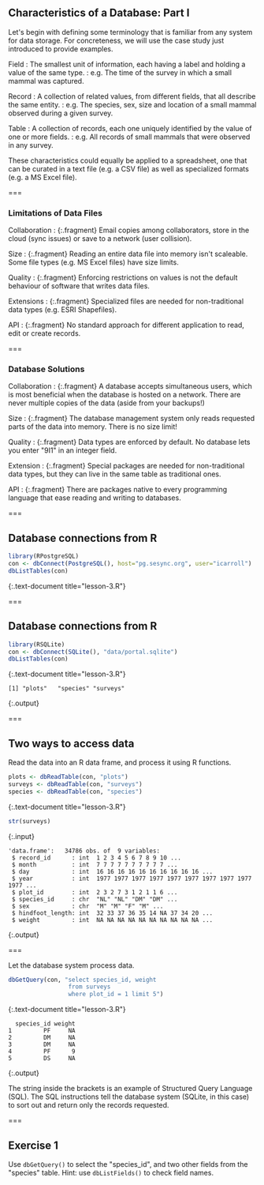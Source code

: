 ---
---

## Characteristics of a Database: Part I

Let's begin with defining some terminology that is familiar from any system for data storage.
For concreteness, we will use the case study just introduced to provide examples.

Field
: The smallest unit of information, each having a label and holding a value of the same type.
: e.g. The time of the survey in which a small mammal was captured.

Record
: A collection of related values, from different fields, that all describe the same entity.
: e.g. The species, sex, size and location of a small mammal observed during a given survey.
  
Table
: A collection of records, each one uniquely identified by the value of one or more fields.
: e.g. All records of small mammals that were observed in any survey.

<aside class="notes" markdown="block">

These characteristics could equally be applied to a spreadsheet, one that can be curated in a text file (e.g. a CSV file) as well as specialized formats (e.g. a MS Excel file).

</aside>

===

### Limitations of Data Files

Collaboration
: {:.fragment} Email copies among collaborators, store in the cloud (sync issues) or save to a network (user collision).

Size
: {:.fragment} Reading an entire data file into memory isn't scaleable. Some file types (e.g. MS Excel files) have size limits.

Quality
: {:.fragment} Enforcing restrictions on values is not the default behaviour of software that writes data files.

Extensions
: {:.fragment} Specialized files are needed for non-traditional data types (e.g. ESRI Shapefiles).

API
: {:.fragment} No standard approach for different application to read, edit or create records.

===

### Database Solutions

Collaboration
: {:.fragment} A database accepts simultaneous users, which is most beneficial when the database is hosted on a network. There are never multiple copies of the data (aside from your backups!)

Size
: {:.fragment} The database management system only reads requested parts of the data into memory. There is no size limit!

Quality
: {:.fragment} Data types are enforced by default. No database lets you enter "9I1" in an integer field.

Extension
: {:.fragment} Special packages are needed for non-traditional data types, but they can live in the same table as traditional ones.

API
: {:.fragment} There are packages native to every programming language that ease reading and writing to databases.

===

## Database connections from R


~~~r
library(RPostgreSQL)
con <- dbConnect(PostgreSQL(), host="pg.sesync.org", user="icarroll")
dbListTables(con)
~~~
{:.text-document title="lesson-3.R"}

===

## Database connections from R


~~~r
library(RSQLite)
con <- dbConnect(SQLite(), "data/portal.sqlite")
dbListTables(con)
~~~
{:.text-document title="lesson-3.R"}
~~~
[1] "plots"   "species" "surveys"
~~~
{:.output}

===

## Two ways to access data

Read the data into an R data frame, and process it using R functions.


~~~r
plots <- dbReadTable(con, "plots")
surveys <- dbReadTable(con, "surveys")
species <- dbReadTable(con, "species")
~~~
{:.text-document title="lesson-3.R"}


~~~r
str(surveys)
~~~
{:.input}
~~~
'data.frame':	34786 obs. of  9 variables:
 $ record_id      : int  1 2 3 4 5 6 7 8 9 10 ...
 $ month          : int  7 7 7 7 7 7 7 7 7 7 ...
 $ day            : int  16 16 16 16 16 16 16 16 16 16 ...
 $ year           : int  1977 1977 1977 1977 1977 1977 1977 1977 1977 1977 ...
 $ plot_id        : int  2 3 2 7 3 1 2 1 1 6 ...
 $ species_id     : chr  "NL" "NL" "DM" "DM" ...
 $ sex            : chr  "M" "M" "F" "M" ...
 $ hindfoot_length: int  32 33 37 36 35 14 NA 37 34 20 ...
 $ weight         : int  NA NA NA NA NA NA NA NA NA NA ...
~~~
{:.output}

===

Let the database system process data.


~~~r
dbGetQuery(con, "select species_id, weight
                 from surveys
                 where plot_id = 1 limit 5")
~~~
{:.text-document title="lesson-3.R"}
~~~
  species_id weight
1         PF     NA
2         DM     NA
3         DM     NA
4         PF      9
5         DS     NA
~~~
{:.output}

The string inside the brackets is an example of Structured Query Language (SQL). The SQL instructions tell the database system (SQLite, in this case) to sort out and return only the records requested.

===

## Exercise 1

Use `dbGetQuery()` to select the "species_id", and two other fields from the "species" table. Hint: use `dbListFields()` to check field names.
